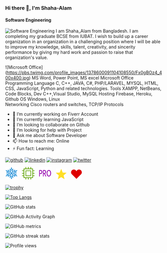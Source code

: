 ### Hi there 👋, I'm Shaha-Alam
#### Software Engineering
![Software Engineering](https://pbs.twimg.com/profile_images/1378600091104108550/Fx0gBOz4_400x400.jpg) 
I am Shaha_Alam from Bangladesh. I am completing my graduate BCSE from IUBAT. I wish to build up a career organization in an organization in a challenging position where I will be able to improve my knowledge, skills, talent, creativity, and sincerity performance by giving my hard work and passion to raise that organization's value.

![Microsoft Office] (https://pbs.twimg.com/profile_images/1378600091104108550/Fx0gBOz4_400x400.jpg) MS Word, Power Point, MS excel
Microsoft Office    
Programming Language  	C, C++, JAVA, C#, PHP/LARAVEL, MYSQL, HTML, CSS, JavaScript, Python and related technologies.
Tools  	XAMPP, NetBeans, Code Blocks, Dev C++,Visual Studio, MySQL
Hosting	Firebase, Heroku, Github
OS  	Windows, Linux  
Networking  	Cisco routers and switches, TCP/IP Protocols  

- 🔭 I’m currently working on Fiverr Account 
- 🌱 I’m currently learning JavaScript 
- 👯 I’m looking to collaborate on Github 
- 🤔 I’m looking for help with Project 
- 💬 Ask me about Software Developer 
- 📫 How to reach me: Online 
- ⚡ Fun fact: Learning 


[<img src='https://cdn.jsdelivr.net/npm/simple-icons@3.0.1/icons/github.svg' alt='github' height='40'>](https://github.com/https://github.com/Shaha-Alam/Shaha-Alam)  [<img src='https://cdn.jsdelivr.net/npm/simple-icons@3.0.1/icons/linkedin.svg' alt='linkedin' height='40'>](https://www.linkedin.com/in/www.linkedin.com/in/shahaalam-sa/)  [<img src='https://cdn.jsdelivr.net/npm/simple-icons@3.0.1/icons/instagram.svg' alt='instagram' height='40'>](https://www.instagram.com/https://www.instagram.com/shahaalam//)  [<img src='https://cdn.jsdelivr.net/npm/simple-icons@3.0.1/icons/twitter.svg' alt='twitter' height='40'>](https://twitter.com/https://twitter.com/shahaalam_sa)  

<a href='https://archiveprogram.github.com/'><img src='https://raw.githubusercontent.com/acervenky/animated-github-badges/master/assets/acbadge.gif' width='40' height='40'></a> <a href='https://docs.github.com/en/developers'><img src='https://raw.githubusercontent.com/acervenky/animated-github-badges/master/assets/devbadge.gif' width='40' height='40'></a> <a href='https://github.com/pricing'><img src='https://raw.githubusercontent.com/acervenky/animated-github-badges/master/assets/pro.gif' width='40' height='40'></a> <a href='https://stars.github.com/'><img src='https://raw.githubusercontent.com/acervenky/animated-github-badges/master/assets/starbadge.gif' width='35' height='35'></a> <a href='https://docs.github.com/en/github/supporting-the-open-source-community-with-github-sponsors'><img src='https://raw.githubusercontent.com/acervenky/animated-github-badges/master/assets/sponsorbadge.gif' width='35' height='35'></a> 

[![trophy](https://github-profile-trophy.vercel.app/?username=https://github.com/Shaha-Alam/Shaha-Alam)](https://github.com/ryo-ma/github-profile-trophy)

[![Top Langs](https://github-readme-stats.vercel.app/api/top-langs/?username=https://github.com/Shaha-Alam/Shaha-Alam)](https://github.com/anuraghazra/github-readme-stats)

![GitHub stats](https://github-readme-stats.vercel.app/api?username=https://github.com/Shaha-Alam/Shaha-Alam&show_icons=true&count_private=true)  

![GitHub Activity Graph](https://activity-graph.herokuapp.com/graph?username=https://github.com/Shaha-Alam/Shaha-Alam)  

![GitHub metrics](https://metrics.lecoq.io/https://github.com/Shaha-Alam/Shaha-Alam)  

![GitHub streak stats](https://github-readme-streak-stats.herokuapp.com/?user=https://github.com/Shaha-Alam/Shaha-Alam)  

![Profile views](https://gpvc.arturio.dev/https://github.com/Shaha-Alam/Shaha-Alam)  
